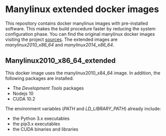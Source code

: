 # Manylinux extended docker images
This repository contains docker manylinux images with pre-installed software. This makes the build procedure faster by reducing the system configuration phase.
You can find the original manylinux docker images visiting the project [sources](https://github.com/pypa/manylinux).
The extended images are *manylinux2010_x86_64* and *manylinux2014_x86_64*.

## Manylinux2010_x86_64_extended
This docker image uses the manylinux2010_x84_64 image. In addition, the following packages are installed:
* The *Development Tools* packages
* Nodejs 10
* CUDA 10.2

The environment variables (*PATH* and *LD_LIBRARY_PATH*) already include:
* the Python 3.x executables
* the pip3.x executables
* the CUDA binaries and libraries